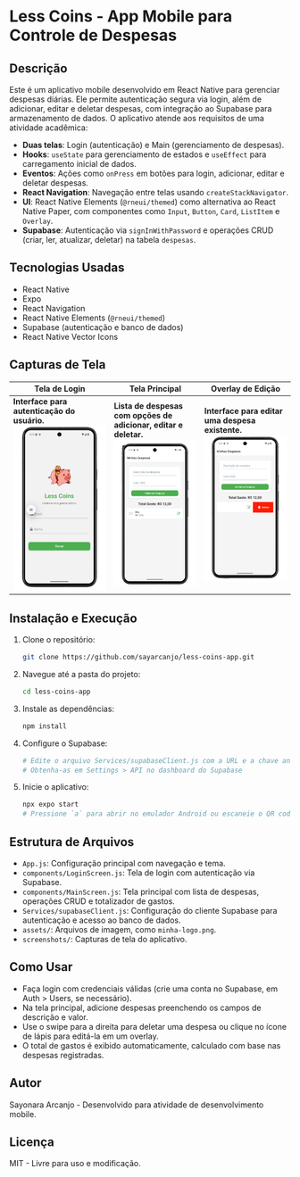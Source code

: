 # Less Coins - App Mobile para Controle de Despesas

## Descrição
Este é um aplicativo mobile desenvolvido em React Native para gerenciar despesas diárias. Ele permite autenticação segura via login, além de adicionar, editar e deletar despesas, com integração ao Supabase para armazenamento de dados. O aplicativo atende aos requisitos de uma atividade acadêmica:

- **Duas telas**: Login (autenticação) e Main (gerenciamento de despesas).
- **Hooks**: `useState` para gerenciamento de estados e `useEffect` para carregamento inicial de dados.
- **Eventos**: Ações como `onPress` em botões para login, adicionar, editar e deletar despesas.
- **React Navigation**: Navegação entre telas usando `createStackNavigator`.
- **UI**: React Native Elements (`@rneui/themed`) como alternativa ao React Native Paper, com componentes como `Input`, `Button`, `Card`, `ListItem` e `Overlay`.
- **Supabase**: Autenticação via `signInWithPassword` e operações CRUD (criar, ler, atualizar, deletar) na tabela `despesas`.

## Tecnologias Usadas

- React Native
- Expo
- React Navigation
- React Native Elements (`@rneui/themed`)
- Supabase (autenticação e banco de dados)
- React Native Vector Icons

## Capturas de Tela

| Tela de Login | Tela Principal | Overlay de Edição |
|---------------|----------------|-------------------|
| **Interface para autenticação do usuário.**<br>![Tela de Login](https://raw.githubusercontent.com/sayarcanjo/less-coins-app/main/screenshots/login-screen.png) | **Lista de despesas com opções de adicionar, editar e deletar.**<br>![Tela Principal](https://raw.githubusercontent.com/sayarcanjo/less-coins-app/main/screenshots/main-screen.png) | **Interface para editar uma despesa existente.**<br>![Overlay de Edição](https://raw.githubusercontent.com/sayarcanjo/less-coins-app/main/screenshots/edit-screen.png) |

## Instalação e Execução

1. Clone o repositório:
   ```bash
   git clone https://github.com/sayarcanjo/less-coins-app.git
   ```
2. Navegue até a pasta do projeto:
   ```bash
   cd less-coins-app
   ```
3. Instale as dependências:
   ```bash
   npm install
   ```
4. Configure o Supabase:
   ```bash
   # Edite o arquivo Services/supabaseClient.js com a URL e a chave anônima do seu projeto Supabase
   # Obtenha-as em Settings > API no dashboard do Supabase
   ```
5. Inicie o aplicativo:
   ```bash
   npx expo start
   # Pressione `a` para abrir no emulador Android ou escaneie o QR code com o Expo Go no celular
   ```

## Estrutura de Arquivos

- `App.js`: Configuração principal com navegação e tema.
- `components/LoginScreen.js`: Tela de login com autenticação via Supabase.
- `components/MainScreen.js`: Tela principal com lista de despesas, operações CRUD e totalizador de gastos.
- `Services/supabaseClient.js`: Configuração do cliente Supabase para autenticação e acesso ao banco de dados.
- `assets/`: Arquivos de imagem, como `minha-logo.png`.
- `screenshots/`: Capturas de tela do aplicativo.

## Como Usar

- Faça login com credenciais válidas (crie uma conta no Supabase, em Auth > Users, se necessário).
- Na tela principal, adicione despesas preenchendo os campos de descrição e valor.
- Use o swipe para a direita para deletar uma despesa ou clique no ícone de lápis para editá-la em um overlay.
- O total de gastos é exibido automaticamente, calculado com base nas despesas registradas.

## Autor
Sayonara Arcanjo - Desenvolvido para atividade de desenvolvimento mobile.

## Licença
MIT - Livre para uso e modificação.